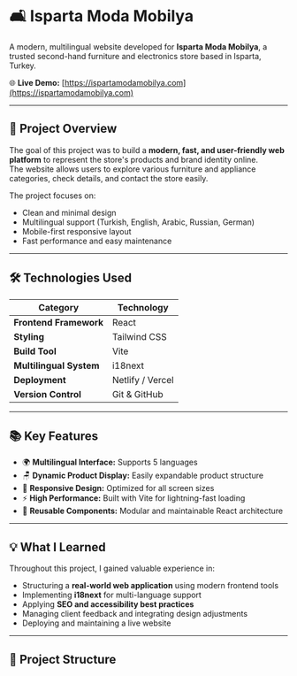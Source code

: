 # 🛋️ Isparta Moda Mobilya

A modern, multilingual website developed for **Isparta Moda Mobilya**, a trusted second-hand furniture and electronics store based in Isparta, Turkey.

🌐 **Live Demo:** [https://ispartamodamobilya.com](https://ispartamodamobilya.com)

---

## 🚀 Project Overview

The goal of this project was to build a **modern, fast, and user-friendly web platform** to represent the store's products and brand identity online.  
The website allows users to explore various furniture and appliance categories, check details, and contact the store easily.

The project focuses on:
- Clean and minimal design  
- Multilingual support (Turkish, English, Arabic, Russian, German)  
- Mobile-first responsive layout  
- Fast performance and easy maintenance  

---

## 🛠️ Technologies Used

| Category | Technology |
|-----------|-------------|
| **Frontend Framework** | React |
| **Styling** | Tailwind CSS |
| **Build Tool** | Vite |
| **Multilingual System** | i18next |
| **Deployment** | Netlify / Vercel |
| **Version Control** | Git & GitHub |

---

## 📚 Key Features

- 🌍 **Multilingual Interface:** Supports 5 languages  
- 🪑 **Dynamic Product Display:** Easily expandable product structure  
- 📱 **Responsive Design:** Optimized for all screen sizes  
- ⚡ **High Performance:** Built with Vite for lightning-fast loading  
- 🧩 **Reusable Components:** Modular and maintainable React architecture  

---

## 💡 What I Learned

Throughout this project, I gained valuable experience in:
- Structuring a **real-world web application** using modern frontend tools  
- Implementing **i18next** for multi-language support  
- Applying **SEO and accessibility best practices**  
- Managing client feedback and integrating design adjustments  
- Deploying and maintaining a live website  

---

## 📂 Project Structure


